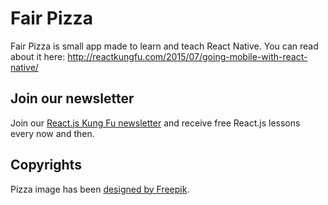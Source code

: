# Fair Pizza

Fair Pizza is small app made to learn and teach React Native. You can read about it here: http://reactkungfu.com/2015/07/going-mobile-with-react-native/

## Join our newsletter

Join our [React.js Kung Fu newsletter](http://eepurl.com/br5PF1) and receive free React.js lessons every now and then.

## Copyrights

Pizza image has been [designed by Freepik](http://www.freepik.com).
